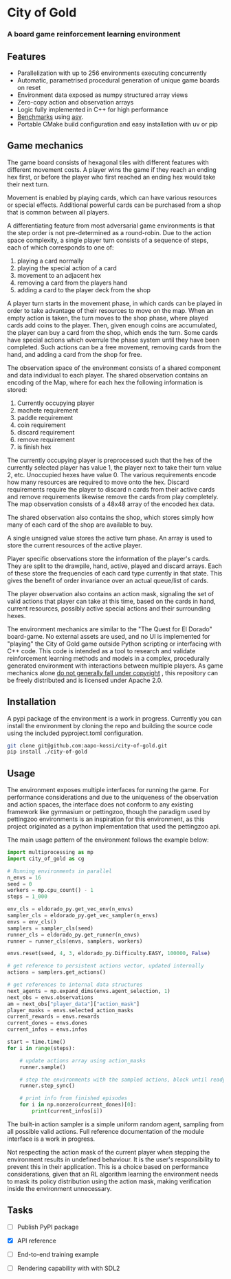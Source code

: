 # City of Gold

### A board game reinforcement learning environment

## Features

- Parallelization with up to 256 environments executing concurrently
- Automatic, parametrised procedural generation of unique game boards on reset
- Environment data exposed as numpy structured array views
- Zero-copy action and observation arrays
- Logic fully implemented in C++ for high performance
- [Benchmarks](https://aapo-kossi.github.io/city-of-gold/) using [asv](https://github.com/airspeed-velocity/asv).
- Portable CMake build configuration and easy installation with uv or pip

## Game mechanics

The game board consists of hexagonal tiles with different features with different
movement costs. A player wins the game if they reach an ending hex first, or before
the player who first reached an ending hex would take their next turn.

Movement is enabled by playing cards, which can have various resources or special
effects. Additional powerful cards can be purchased from a shop that is common
between all players.

A differentiating feature from most adversarial game environments is that the step
order is not pre-determined as a round-robin. Due to the action space complexity,
a single player turn consists of a sequence of steps, each of which corresponds
to one of:

1. playing a card normally
2. playing the special action of a card
3. movement to an adjacent hex
4. removing a card from the players hand
5. adding a card to the player deck from the shop

A player turn starts in the movement phase, in which cards can be played in order
to take advantage of their resources to move on the map. When an empty action is
taken, the turn moves to the shop phase, where played cards add coins to the player.
Then, given enough coins are accumulated, the player can buy a card from the shop,
which ends the turn. Some cards have special actions which overrule the phase
system until they have been completed. Such actions can be a free movement,
removing cards from the hand, and adding a card from the shop for free.

The observation space of the environment consists of a shared component and
data individual to each player. The shared observation contains an encoding of
the Map, where for each hex the following information is stored:

1. Currently occupying player
2. machete requirement
3. paddle requirement
4. coin requirement
5. discard requirement
6. remove requirement
7. is finish hex

The currently occupying player is preprocessed such that the hex of the currently
selected player has value 1, the player next to take their turn value 2, etc.
Unoccupied hexes have value 0. The various requirements encode how many resources
are required to move onto the hex. Discard requirements require the player to
discard n cards from their active cards and remove requirements likewise remove
the cards from play completely. The map observation consists of a 48x48 array
of the encoded hex data.

The shared observation also contains the shop, which stores simply how many of each
card of the shop are available to buy.

A single unsigned value stores the active turn phase. An array is used to store
the current resources of the active player.

Player specific observations store the information of the player's cards. They
are split to the drawpile, hand, active, played and discard arrays. Each of these
store the frequencies of each card type currently in that state. This gives the
benefit of order invariance over an actual queue/list of cards.

The player observation also contains an action mask, signaling the set of
valid actions that player can take at this time, based on the cards in hand,
current resources, possibly active special actions and their surrounding hexes.

The environment mechanics are similar to the "The Quest for El Dorado"
board-game. No external assets are used, and no UI is implemented
for "playing" the City of Gold game outside Python scripting or interfacing
with C++ code. This code is intended as a tool to research and validate
reinforcement learning methods and models in a complex, procedurally generated
environment with interactions between multiple players. As game mechanics alone
[do not generally fall under copyright](https://www.khuranaandkhurana.com/2025/03/04/copyright-in-the-gaming-industry-protecting-game-developers-rights/)
, this repository can be freely distributed and is licensed under Apache 2.0.

## Installation

A pypi package of the environment is a work in progress. Currently you can install
the environment by cloning the repo and building the source code using the included
pyproject.toml configuration.

```bash
git clone git@github.com:aapo-kossi/city-of-gold.git
pip install ./city-of-gold
```

## Usage

The environment exposes multiple interfaces for running the game. For performance
considerations and due to the uniqueness of the observation and action spaces,
the interface does not conform to any existing framework like gymnasium or pettingzoo,
though the paradigm used by pettingzoo environments is an inspiration for this
environment, as this project originated as a python implementation that used
the pettingzoo api.

The main usage pattern of the environment follows the example below:

```python
import multiprocessing as mp
import city_of_gold as cg

# Running environments in parallel
n_envs = 16
seed = 0
workers = mp.cpu_count() - 1
steps = 1_000

env_cls = eldorado_py.get_vec_env(n_envs)
sampler_cls = eldorado_py.get_vec_sampler(n_envs)
envs = env_cls()
samplers = sampler_cls(seed)
runner_cls = eldorado_py.get_runner(n_envs)
runner = runner_cls(envs, samplers, workers)

envs.reset(seed, 4, 3, eldorado_py.Difficulty.EASY, 100000, False)

# get reference to persistent actions vector, updated internally
actions = samplers.get_actions()

# get references to internal data structures
next_agents = np.expand_dims(envs.agent_selection, 1)
next_obs = envs.observations
am = next_obs["player_data"]["action_mask"]
player_masks = envs.selected_action_masks
current_rewards = envs.rewards
current_dones = envs.dones
current_infos = envs.infos

start = time.time()
for i in range(steps):

    # update actions array using action_masks
    runner.sample()

    # step the environments with the sampled actions, block until ready!
    runner.step_sync()

    # print info from finished episodes
    for i in np.nonzero(current_dones)[0]:
        print(current_infos[i])

```

The built-in action sampler is a simple uniform random agent, sampling from
all possible valid actions. Full reference documentation of the module interface
is a work in progress.

Not respecting the action mask of the current player when stepping the environment
results in undefined behaviour. It is the user's responsibility to prevent this
in their application. This is a choice based on performance considerations,
given that an RL algorithm learning the environment needs to mask its policy
distribution using the action mask, making verification inside the environment
unnecessary.

## Tasks

- [ ] Publish PyPI package
- [x] API reference
- [ ] End-to-end training example
- [ ] Rendering capability with with SDL2

